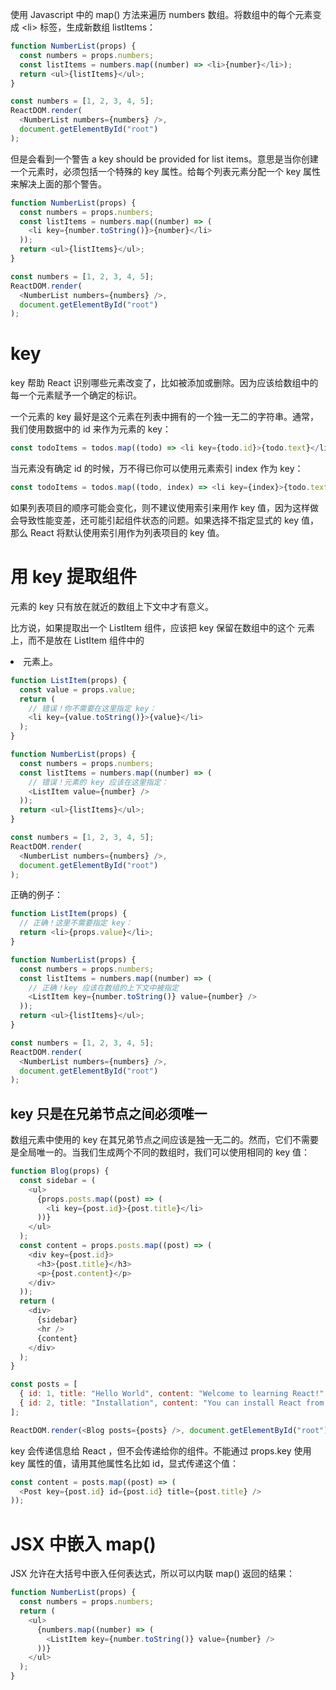 使用 Javascript 中的 map() 方法来遍历 numbers 数组。将数组中的每个元素变成 \<li> 标签，生成新数组 listItems：

```js
function NumberList(props) {
  const numbers = props.numbers;
  const listItems = numbers.map((number) => <li>{number}</li>);
  return <ul>{listItems}</ul>;
}

const numbers = [1, 2, 3, 4, 5];
ReactDOM.render(
  <NumberList numbers={numbers} />,
  document.getElementById("root")
);
```

但是会看到一个警告 a key should be provided for list items。意思是当你创建一个元素时，必须包括一个特殊的 key 属性。给每个列表元素分配一个 key 属性来解决上面的那个警告。

```js
function NumberList(props) {
  const numbers = props.numbers;
  const listItems = numbers.map((number) => (
    <li key={number.toString()}>{number}</li>
  ));
  return <ul>{listItems}</ul>;
}

const numbers = [1, 2, 3, 4, 5];
ReactDOM.render(
  <NumberList numbers={numbers} />,
  document.getElementById("root")
);
```

# key

key 帮助 React 识别哪些元素改变了，比如被添加或删除。因为应该给数组中的每一个元素赋予一个确定的标识。

一个元素的 key 最好是这个元素在列表中拥有的一个独一无二的字符串。通常，我们使用数据中的 id 来作为元素的 key：

```js
const todoItems = todos.map((todo) => <li key={todo.id}>{todo.text}</li>);
```

当元素没有确定 id 的时候，万不得已你可以使用元素索引 index 作为 key：

```js
const todoItems = todos.map((todo, index) => <li key={index}>{todo.text}</li>);
```

如果列表项目的顺序可能会变化，则不建议使用索引来用作 key 值，因为这样做会导致性能变差，还可能引起组件状态的问题。如果选择不指定显式的 key 值，那么 React 将默认使用索引用作为列表项目的 key 值。

# 用 key 提取组件

元素的 key 只有放在就近的数组上下文中才有意义。

比方说，如果提取出一个 ListItem 组件，应该把 key 保留在数组中的这个 <ListItem /> 元素上，而不是放在 ListItem 组件中的 <li> 元素上。

```js
function ListItem(props) {
  const value = props.value;
  return (
    // 错误！你不需要在这里指定 key：
    <li key={value.toString()}>{value}</li>
  );
}

function NumberList(props) {
  const numbers = props.numbers;
  const listItems = numbers.map((number) => (
    // 错误！元素的 key 应该在这里指定：
    <ListItem value={number} />
  ));
  return <ul>{listItems}</ul>;
}

const numbers = [1, 2, 3, 4, 5];
ReactDOM.render(
  <NumberList numbers={numbers} />,
  document.getElementById("root")
);
```

正确的例子：

```js
function ListItem(props) {
  // 正确！这里不需要指定 key：
  return <li>{props.value}</li>;
}

function NumberList(props) {
  const numbers = props.numbers;
  const listItems = numbers.map((number) => (
    // 正确！key 应该在数组的上下文中被指定
    <ListItem key={number.toString()} value={number} />
  ));
  return <ul>{listItems}</ul>;
}

const numbers = [1, 2, 3, 4, 5];
ReactDOM.render(
  <NumberList numbers={numbers} />,
  document.getElementById("root")
);
```

## key 只是在兄弟节点之间必须唯一

数组元素中使用的 key 在其兄弟节点之间应该是独一无二的。然而，它们不需要是全局唯一的。当我们生成两个不同的数组时，我们可以使用相同的 key 值：

```js
function Blog(props) {
  const sidebar = (
    <ul>
      {props.posts.map((post) => (
        <li key={post.id}>{post.title}</li>
      ))}
    </ul>
  );
  const content = props.posts.map((post) => (
    <div key={post.id}>
      <h3>{post.title}</h3>
      <p>{post.content}</p>
    </div>
  ));
  return (
    <div>
      {sidebar}
      <hr />
      {content}
    </div>
  );
}

const posts = [
  { id: 1, title: "Hello World", content: "Welcome to learning React!" },
  { id: 2, title: "Installation", content: "You can install React from npm." },
];

ReactDOM.render(<Blog posts={posts} />, document.getElementById("root"));
```

key 会传递信息给 React ，但不会传递给你的组件。不能通过 props.key 使用 key 属性的值，请用其他属性名比如 id，显式传递这个值：

```js
const content = posts.map((post) => (
  <Post key={post.id} id={post.id} title={post.title} />
));
```

# JSX 中嵌入 map()

JSX 允许在大括号中嵌入任何表达式，所以可以内联 map() 返回的结果：

```js
function NumberList(props) {
  const numbers = props.numbers;
  return (
    <ul>
      {numbers.map((number) => (
        <ListItem key={number.toString()} value={number} />
      ))}
    </ul>
  );
}
```
